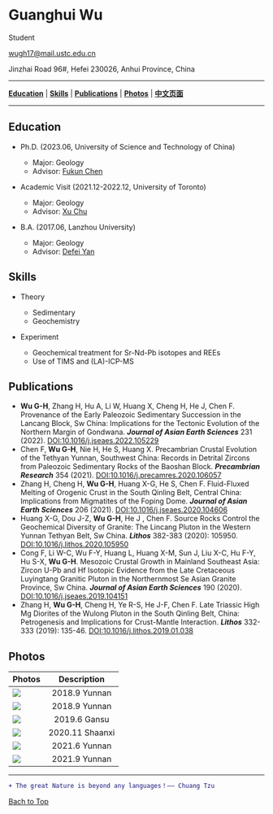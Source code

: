 # Guanghui Wu
Student

wugh17@mail.ustc.edu.cn

Jinzhai Road 96#, Hefei 230026, Anhui Province, China

****
[__Education__](#education) | [__Skills__](#skills) | [__Publications__](#publications) | [__Photos__](#photos) | [__中文页面__](README_CN.md)

***

Education
------

* Ph.D. (2023.06, University of Science and Technology of China)
  * Major: Geology
  * Advisor: [Fukun Chen][CFK]
   
* Academic Visit (2021.12-2022.12, University of Toronto)
  * Major: Geology
  * Advisor: [Xu Chu][CX]
     
* B.A. (2017.06, Lanzhou University)
  * Major: Geology
  * Advisor: [Defei Yan][YDF]

Skills
------

* Theory
  * Sedimentary
  * Geochemistry
     
* Experiment
  * Geochemical treatment for Sr-Nd-Pb isotopes and REEs
  * Use of TIMS and (LA)-ICP-MS

Publications
------

* __Wu G-H__, Zhang H, Hu A, Li W, Huang X, Cheng H, He J, Chen F. Provenance of the Early Paleozoic Sedimentary Succession in the Lancang Block, Sw China: Implications for the Tectonic Evolution of the Northern Margin of Gondwana. ___Journal of Asian Earth Sciences___ 231 (2022). [DOI:10.1016/j.jseaes.2022.105229][P6]
* Chen F, __Wu G-H__, Nie  H, He S, Huang X. Precambrian Crustal Evolution of the Tethyan Yunnan, Southwest China: Records in Detrital Zircons from Paleozoic Sedimentary Rocks of the Baoshan Block. ___Precambrian Research___ 354 (2021). [DOI:10.1016/j.precamres.2020.106057][P5]
* Zhang H, Cheng H, __Wu G-H__, Huang X-G, He S, Chen F. Fluid-Fluxed Melting of Orogenic Crust in the South Qinling Belt, Central China: Implications from Migmatites of the Foping Dome. ___Journal of Asian Earth Sciences___ 206 (2021). [DOI:10.1016/j.jseaes.2020.104606][P4]
* Huang X-G, Dou J-Z, __Wu G-H__, He J , Chen F. Source Rocks Control the Geochemical Diversity of Granite: The Lincang Pluton in the Western Yunnan Tethyan Belt, Sw China. ___Lithos___ 382-383 (2020): 105950. [DOI:10.1016/j.lithos.2020.105950][P3]
* Cong F, Li W-C, Wu F-Y, Huang L, Huang X-M, Sun J, Liu X-C, Hu F-Y, Hu S-X, __Wu G-H__. Mesozoic Crustal Growth in Mainland Southeast Asia: Zircon U-Pb and Hf Isotopic Evidence from the Late Cretaceous Luyingtang Granitic Pluton in the Northernmost Se Asian Granite Province, Sw China. ___Journal of Asian Earth Sciences___ 190 (2020). [DOI:10.1016/j.jseaes.2019.104151][P2]
* Zhang H, __Wu G-H__, Cheng H, Ye R-S, He J-F, Chen F. Late Triassic High Mg Diorites of the Wulong Pluton in the South Qinling Belt, China: Petrogenesis and Implications for Crust-Mantle Interaction. ___Lithos___ 332-333 (2019): 135-46. [DOI:10.1016/j.lithos.2019.01.038][P1] 

Photos
------
|Photos|Description|
|---|:---:|
|![][img01]|2018.9 Yunnan|
|![][img02]|2018.9 Yunnan|
|![][img03]|2019.6 Gansu|
|![][img04]|2020.11 Shaanxi|
|![][img05]|2021.6 Yunnan|
|![][img06]|2021.9 Yunnan|

--------------------------------
```diff
+ The great Nature is beyond any languages！—— Chuang Tzu
```
 [Bach to Top](#student)
 
[CFK]:http://ess.ustc.edu.cn/faculties/detail-3.html
[CX]:https://www.xchu.rocks/home
[YDF]:http://earth.lzu.edu.cn/col_js1/201807/F8A3997176E795BC0D3D0BBB83C115EB.htm
[P1]:https://dx.doi.org/10.1016/j.lithos.2019.01.038
[P2]:https://dx.doi.org/10.1016/j.jseaes.2019.104151
[P3]:https://doi.org/10.1016/j.lithos.2020.105950
[P4]:https://dx.doi.org/10.1016/j.jseaes.2020.104606
[P5]:https://dx.doi.org/10.1016/j.precamres.2020.106057
[P6]:https://dx.doi.org/10.1016/j.jseaes.2022.105229
[img01]:code./IMG_6552.JPG
[img02]:code./IMG_6566.JPG
[img03]:myphoto/20220605193530.jpg
[img04]:myphoto/20220605193552.jpg
[img05]:myphoto/20220605193604.jpg
[img06]:myphoto/20220605193614.jpg

